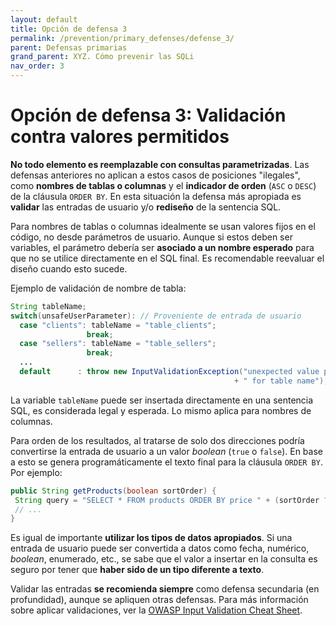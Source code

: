 ```yaml
---
layout: default
title: Opción de defensa 3
permalink: /prevention/primary_defenses/defense_3/
parent: Defensas primarias
grand_parent: XYZ. Cómo prevenir las SQLi
nav_order: 3
---
```


# Opción de defensa 3: Validación contra valores permitidos

**No todo elemento es reemplazable con consultas parametrizadas**. Las defensas anteriores no aplican a estos casos de posiciones "ilegales", como **nombres de tablas o columnas** y el **indicador de orden** (`ASC` o `DESC`) de la cláusula `ORDER BY`. En esta situación la defensa más apropiada es **validar** las entradas de usuario y/o **rediseño** de la sentencia SQL. 

Para nombres de tablas o columnas idealmente se usan valores fijos en el código, no desde parámetros de usuario. Aunque si estos deben ser variables, el parámetro debería ser **asociado a un nombre esperado** para que no se utilice directamente en el SQL final. Es recomendable reevaluar el diseño cuando esto sucede.

Ejemplo de validación de nombre de tabla:

```java
String tableName;
switch(unsafeUserParameter): // Proveniente de entrada de usuario
  case "clients": tableName = "table_clients";
                 break;
  case "sellers": tableName = "table_sellers";
                 break;
  ...
  default      : throw new InputValidationException("unexpected value provided"
                                                  + " for table name");
```
La variable `tableName` puede ser insertada directamente en una sentencia SQL, es considerada legal y esperada. Lo mismo aplica para nombres de columnas.

Para orden de los resultados, al tratarse de solo dos direcciones podría convertirse la entrada de usuario a un valor *boolean* (`true` o `false`). En base a esto se genera programáticamente el texto final para la cláusula `ORDER BY`. Por ejemplo:

```java
public String getProducts(boolean sortOrder) {
 String query = "SELECT * FROM products ORDER BY price " + (sortOrder ? "ASC" : "DESC");
 // ...
}
```

Es igual de importante **utilizar los tipos de datos apropiados**. Si una entrada de usuario puede ser convertida a datos como fecha, numérico, *boolean*, enumerado, etc., se sabe que el valor a insertar en la consulta es seguro por tener que **haber sido de un tipo diferente a texto**.

Validar las entradas **se recomienda siempre** como defensa secundaria (en profundidad), aunque se apliquen otras defensas. Para más información sobre aplicar validaciones, ver la [OWASP Input Validation Cheat Sheet](https://cheatsheetseries.owasp.org/cheatsheets/Input_Validation_Cheat_Sheet.html).